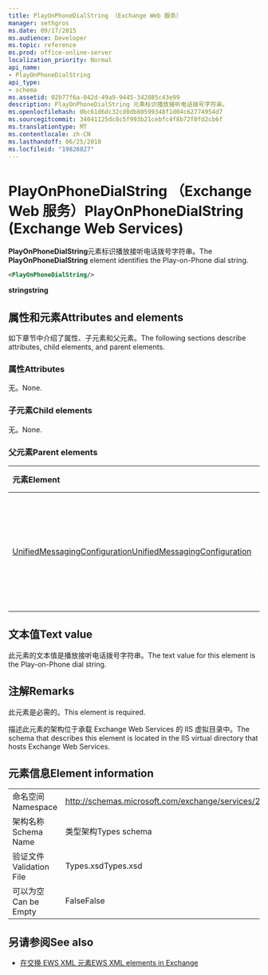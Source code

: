 ```yaml
---
title: PlayOnPhoneDialString （Exchange Web 服务）
manager: sethgros
ms.date: 09/17/2015
ms.audience: Developer
ms.topic: reference
ms.prod: office-online-server
localization_priority: Normal
api_name:
- PlayOnPhoneDialString
api_type:
- schema
ms.assetid: 02b77f6a-042d-49a9-9445-342885c43e99
description: PlayOnPhoneDialString 元素标识播放接听电话拨号字符串。
ms.openlocfilehash: 0bc61d6dc32cd0db80599348f1d04c62774954d7
ms.sourcegitcommit: 34041125dc8c5f993b21cebfc4f8b72f0fd2cb6f
ms.translationtype: MT
ms.contentlocale: zh-CN
ms.lasthandoff: 06/25/2018
ms.locfileid: "19826827"
---
```

# <a name="playonphonedialstring-exchange-web-services"></a><span data-ttu-id="27974-103">PlayOnPhoneDialString （Exchange Web 服务）</span><span class="sxs-lookup"><span data-stu-id="27974-103">PlayOnPhoneDialString (Exchange Web Services)</span></span>

<span data-ttu-id="27974-104">**PlayOnPhoneDialString**元素标识播放接听电话拨号字符串。</span><span class="sxs-lookup"><span data-stu-id="27974-104">The **PlayOnPhoneDialString** element identifies the Play-on-Phone dial string.</span></span> 
  
```XML
<PlayOnPhoneDialString/>
```

 <span data-ttu-id="27974-105">**string**</span><span class="sxs-lookup"><span data-stu-id="27974-105">**string**</span></span>
## <a name="attributes-and-elements"></a><span data-ttu-id="27974-106">属性和元素</span><span class="sxs-lookup"><span data-stu-id="27974-106">Attributes and elements</span></span>

<span data-ttu-id="27974-107">如下章节中介绍了属性、子元素和父元素。</span><span class="sxs-lookup"><span data-stu-id="27974-107">The following sections describe attributes, child elements, and parent elements.</span></span>
  
### <a name="attributes"></a><span data-ttu-id="27974-108">属性</span><span class="sxs-lookup"><span data-stu-id="27974-108">Attributes</span></span>

<span data-ttu-id="27974-109">无。</span><span class="sxs-lookup"><span data-stu-id="27974-109">None.</span></span>
  
### <a name="child-elements"></a><span data-ttu-id="27974-110">子元素</span><span class="sxs-lookup"><span data-stu-id="27974-110">Child elements</span></span>

<span data-ttu-id="27974-111">无。</span><span class="sxs-lookup"><span data-stu-id="27974-111">None.</span></span>
  
### <a name="parent-elements"></a><span data-ttu-id="27974-112">父元素</span><span class="sxs-lookup"><span data-stu-id="27974-112">Parent elements</span></span>

|<span data-ttu-id="27974-113">**元素**</span><span class="sxs-lookup"><span data-stu-id="27974-113">**Element**</span></span>|<span data-ttu-id="27974-114">**说明**</span><span class="sxs-lookup"><span data-stu-id="27974-114">**Description**</span></span>|
|:-----|:-----|
|[<span data-ttu-id="27974-115">UnifiedMessagingConfiguration</span><span class="sxs-lookup"><span data-stu-id="27974-115">UnifiedMessagingConfiguration</span></span>](unifiedmessagingconfiguration.md) <br/> |<span data-ttu-id="27974-116">包含服务统一消息服务的配置信息。</span><span class="sxs-lookup"><span data-stu-id="27974-116">Contains service configuration information for the Unified Messaging service.</span></span>  <br/> |
   
## <a name="text-value"></a><span data-ttu-id="27974-117">文本值</span><span class="sxs-lookup"><span data-stu-id="27974-117">Text value</span></span>

<span data-ttu-id="27974-118">此元素的文本值是播放接听电话拨号字符串。</span><span class="sxs-lookup"><span data-stu-id="27974-118">The text value for this element is the Play-on-Phone dial string.</span></span>
  
## <a name="remarks"></a><span data-ttu-id="27974-119">注解</span><span class="sxs-lookup"><span data-stu-id="27974-119">Remarks</span></span>

<span data-ttu-id="27974-120">此元素是必需的。</span><span class="sxs-lookup"><span data-stu-id="27974-120">This element is required.</span></span>
  
<span data-ttu-id="27974-121">描述此元素的架构位于承载 Exchange Web Services 的 IIS 虚拟目录中。</span><span class="sxs-lookup"><span data-stu-id="27974-121">The schema that describes this element is located in the IIS virtual directory that hosts Exchange Web Services.</span></span>
  
## <a name="element-information"></a><span data-ttu-id="27974-122">元素信息</span><span class="sxs-lookup"><span data-stu-id="27974-122">Element information</span></span>

|||
|:-----|:-----|
|<span data-ttu-id="27974-123">命名空间</span><span class="sxs-lookup"><span data-stu-id="27974-123">Namespace</span></span>  <br/> |http://schemas.microsoft.com/exchange/services/2006/types  <br/> |
|<span data-ttu-id="27974-124">架构名称</span><span class="sxs-lookup"><span data-stu-id="27974-124">Schema Name</span></span>  <br/> |<span data-ttu-id="27974-125">类型架构</span><span class="sxs-lookup"><span data-stu-id="27974-125">Types schema</span></span>  <br/> |
|<span data-ttu-id="27974-126">验证文件</span><span class="sxs-lookup"><span data-stu-id="27974-126">Validation File</span></span>  <br/> |<span data-ttu-id="27974-127">Types.xsd</span><span class="sxs-lookup"><span data-stu-id="27974-127">Types.xsd</span></span>  <br/> |
|<span data-ttu-id="27974-128">可以为空</span><span class="sxs-lookup"><span data-stu-id="27974-128">Can be Empty</span></span>  <br/> |<span data-ttu-id="27974-129">False</span><span class="sxs-lookup"><span data-stu-id="27974-129">False</span></span>  <br/> |
   
## <a name="see-also"></a><span data-ttu-id="27974-130">另请参阅</span><span class="sxs-lookup"><span data-stu-id="27974-130">See also</span></span>



- [<span data-ttu-id="27974-131">在交换 EWS XML 元素</span><span class="sxs-lookup"><span data-stu-id="27974-131">EWS XML elements in Exchange</span></span>](ews-xml-elements-in-exchange.md)

